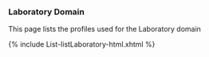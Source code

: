 ### Laboratory Domain

This page lists the profiles used for the Laboratory domain

{% include List-listLaboratory-html.xhtml %}